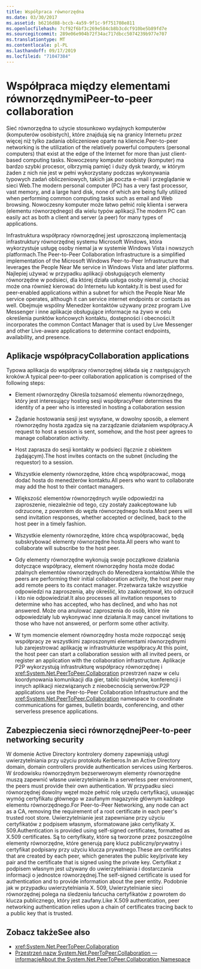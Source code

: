 ```yaml
---
title: Współpraca równorzędna
ms.date: 03/30/2017
ms.assetid: b6216d88-bccb-4a59-9f1c-9f751708e811
ms.openlocfilehash: 7cf92f6bf3c269e584cb8b3cdcf910be5b89fd7e
ms.sourcegitcommit: 289e06e904b72f34ac717dbcc5074239b977e707
ms.translationtype: MT
ms.contentlocale: pl-PL
ms.lasthandoff: 09/17/2019
ms.locfileid: "71047384"
---
```

# <a name="peer-to-peer-collaboration"></a><span data-ttu-id="18198-102">Współpraca między elementami równorzędnymi</span><span class="sxs-lookup"><span data-stu-id="18198-102">Peer-to-peer collaboration</span></span>

<span data-ttu-id="18198-103">Sieć równorzędna to użycie stosunkowo wydajnych komputerów (komputerów osobistych), które znajdują się na granicy Internetu przez więcej niż tylko zadania obliczeniowe oparte na kliencie.</span><span class="sxs-lookup"><span data-stu-id="18198-103">Peer-to-peer networking is the utilization of the relatively powerful computers (personal computers) that exist at the edge of the Internet for more than just client-based computing tasks.</span></span> <span data-ttu-id="18198-104">Nowoczesny komputer osobisty (komputer) ma bardzo szybki procesor, olbrzymią pamięć i duży dysk twardy, w którym żaden z nich nie jest w pełni wykorzystany podczas wykonywania typowych zadań obliczeniowych, takich jak poczta e-mail i przeglądanie w sieci Web.</span><span class="sxs-lookup"><span data-stu-id="18198-104">The modern personal computer (PC) has a very fast processor, vast memory, and a large hard disk, none of which are being fully utilized when performing common computing tasks such as email and Web browsing.</span></span> <span data-ttu-id="18198-105">Nowoczesny komputer może łatwo pełnić rolę klienta i serwera (elementu równorzędnego) dla wielu typów aplikacji.</span><span class="sxs-lookup"><span data-stu-id="18198-105">The modern PC can easily act as both a client and server (a peer) for many types of applications.</span></span>  
  
<span data-ttu-id="18198-106">Infrastruktura współpracy równorzędnej jest uproszczoną implementacją infrastruktury równorzędnej systemu Microsoft Windows, która wykorzystuje usługę osoby niemal ja w systemie Windows Vista i nowszych platformach.</span><span class="sxs-lookup"><span data-stu-id="18198-106">The Peer-to-Peer Collaboration Infrastructure is a simplified implementation of the Microsoft Windows Peer-to-Peer Infrastructure that leverages the People Near Me service in Windows Vista and later platforms.</span></span> <span data-ttu-id="18198-107">Najlepiej używać w przypadku aplikacji obsługujących elementy równorzędne w podsieci, dla której działa usługa osoby niemal ja, chociaż może ona również kierować do Internetu lub kontakty.</span><span class="sxs-lookup"><span data-stu-id="18198-107">It is best used for peer-enabled applications within a subnet for which the People Near Me service operates, although it can service internet endpoints or contacts as well.</span></span> <span data-ttu-id="18198-108">Obejmuje wspólny Menedżer kontaktów używany przez program Live Messenger i inne aplikacje obsługujące informacje na żywo w celu określenia punktów końcowych kontaktu, dostępności i obecności.</span><span class="sxs-lookup"><span data-stu-id="18198-108">It incorporates the common Contact Manager that is used by Live Messenger and other Live-aware applications to determine contact endpoints, availability, and presence.</span></span>  
  
## <a name="collaboration-applications"></a><span data-ttu-id="18198-109">Aplikacje współpracy</span><span class="sxs-lookup"><span data-stu-id="18198-109">Collaboration applications</span></span>

 <span data-ttu-id="18198-110">Typowa aplikacja do współpracy równorzędnej składa się z następujących kroków:</span><span class="sxs-lookup"><span data-stu-id="18198-110">A typical peer-to-peer collaboration application is comprised of the following steps:</span></span>  
  
- <span data-ttu-id="18198-111">Element równorzędny Określa tożsamość elementu równorzędnego, który jest interesujący hosting sesji współpracy</span><span class="sxs-lookup"><span data-stu-id="18198-111">Peer determines the identity of a peer who is interested in hosting a collaboration session</span></span>  
  
- <span data-ttu-id="18198-112">Żądanie hostowania sesji jest wysyłane, w dowolny sposób, a element równorzędny hosta zgadza się na zarządzanie działaniem współpracy.</span><span class="sxs-lookup"><span data-stu-id="18198-112">A request to host a session is sent, somehow, and the host peer agrees to manage collaboration activity.</span></span>  
  
- <span data-ttu-id="18198-113">Host zaprasza do sesji kontakty w podsieci (łącznie z obiektem żądającym).</span><span class="sxs-lookup"><span data-stu-id="18198-113">The host invites contacts on the subnet (including the requestor) to a session.</span></span>  
  
- <span data-ttu-id="18198-114">Wszystkie elementy równorzędne, które chcą współpracować, mogą dodać hosta do menedżerów kontaktu.</span><span class="sxs-lookup"><span data-stu-id="18198-114">All peers who want to collaborate may add the host to their contact managers.</span></span>  
  
- <span data-ttu-id="18198-115">Większość elementów równorzędnych wyśle odpowiedzi na zaproszenie, niezależnie od tego, czy zostały zaakceptowane lub odrzucone, z powrotem do węzła równorzędnego hosta.</span><span class="sxs-lookup"><span data-stu-id="18198-115">Most peers will send invitation responses, whether accepted or declined, back to the host peer in a timely fashion.</span></span>  
  
- <span data-ttu-id="18198-116">Wszystkie elementy równorzędne, które chcą współpracować, będą subskrybować elementy równorzędne hosta.</span><span class="sxs-lookup"><span data-stu-id="18198-116">All peers who want to collaborate will subscribe to the host peer.</span></span>  
  
- <span data-ttu-id="18198-117">Gdy elementy równorzędne wykonują swoje początkowe działania dotyczące współpracy, element równorzędny hosta może dodać zdalnych elementów równorzędnych do Menedżera kontaktów.</span><span class="sxs-lookup"><span data-stu-id="18198-117">While the peers are performing their initial collaboration activity, the host peer may add remote peers to its contact manager.</span></span> <span data-ttu-id="18198-118">Przetwarza także wszystkie odpowiedzi na zaproszenia, aby określić, kto zaakceptował, kto odrzucił i kto nie odpowiedział.</span><span class="sxs-lookup"><span data-stu-id="18198-118">It also processes all invitation responses to determine who has accepted, who has declined, and who has not answered.</span></span>  <span data-ttu-id="18198-119">Może ona anulować zaproszenia do osób, które nie odpowiedziały lub wykonywać inne działania.</span><span class="sxs-lookup"><span data-stu-id="18198-119">It may cancel invitations to those who have not answered, or perform some other activity.</span></span>  
  
- <span data-ttu-id="18198-120">W tym momencie element równorzędny hosta może rozpocząć sesję współpracy ze wszystkimi zaproszonymi elementami równorzędnymi lub zarejestrować aplikację w infrastrukturze współpracy.</span><span class="sxs-lookup"><span data-stu-id="18198-120">At this point, the host peer can start a collaboration session with all invited peers, or register an application with the collaboration infrastructure.</span></span>  <span data-ttu-id="18198-121">Aplikacje P2P wykorzystują infrastrukturę współpracy równorzędnej i <xref:System.Net.PeerToPeer.Collaboration> przestrzeń nazw w celu koordynowania komunikacji dla gier, tablic biuletynów, konferencji i innych aplikacji niezwiązanych z nieobecnością serwerów.</span><span class="sxs-lookup"><span data-stu-id="18198-121">P2P applications use the Peer-to-Peer Collaboration Infrastructure and the <xref:System.Net.PeerToPeer.Collaboration> namespace to coordinate communications for games, bulletin boards, conferencing, and other serverless presence applications.</span></span>  
  
## <a name="peer-to-peer-networking-security"></a><span data-ttu-id="18198-122">Zabezpieczenia sieci równorzędnej</span><span class="sxs-lookup"><span data-stu-id="18198-122">Peer-to-peer networking security</span></span>  

 <span data-ttu-id="18198-123">W domenie Active Directory kontrolery domeny zapewniają usługi uwierzytelniania przy użyciu protokołu Kerberos.</span><span class="sxs-lookup"><span data-stu-id="18198-123">In an Active Directory domain, domain controllers provide authentication services using Kerberos.</span></span> <span data-ttu-id="18198-124">W środowisku równorzędnym bezserwerowym elementy równorzędne muszą zapewnić własne uwierzytelnianie.</span><span class="sxs-lookup"><span data-stu-id="18198-124">In a serverless peer environment, the peers must provide their own authentication.</span></span> <span data-ttu-id="18198-125">W przypadku sieci równorzędnej dowolny węzeł może pełnić rolę urzędu certyfikacji, usuwając wymóg certyfikatu głównego w zaufanym magazynie głównym każdego elementu równorzędnego.</span><span class="sxs-lookup"><span data-stu-id="18198-125">For Peer-to-Peer Networking, any node can act as a CA, removing the requirement of a root certificate in each peer's trusted root store.</span></span> <span data-ttu-id="18198-126">Uwierzytelnianie jest zapewniane przy użyciu certyfikatów z podpisem własnym, sformatowane jako certyfikaty X. 509.</span><span class="sxs-lookup"><span data-stu-id="18198-126">Authentication is provided using self-signed certificates, formatted as X.509 certificates.</span></span> <span data-ttu-id="18198-127">Są to certyfikaty, które są tworzone przez poszczególne elementy równorzędne, które generują parę klucz publiczny/prywatny i certyfikat podpisany przy użyciu klucza prywatnego.</span><span class="sxs-lookup"><span data-stu-id="18198-127">These are certificates that are created by each peer, which generates the public key/private key pair and the certificate that is signed using the private key.</span></span> <span data-ttu-id="18198-128">Certyfikat z podpisem własnym jest używany do uwierzytelniania i dostarczania informacji o jednostce równorzędnej.</span><span class="sxs-lookup"><span data-stu-id="18198-128">The self-signed certificate is used for authentication and to provide information about the peer entity.</span></span> <span data-ttu-id="18198-129">Podobnie jak w przypadku uwierzytelniania X. 509, Uwierzytelnianie sieci równorzędnej polega na śledzeniu łańcucha certyfikatów z powrotem do klucza publicznego, który jest zaufany.</span><span class="sxs-lookup"><span data-stu-id="18198-129">Like X.509 authentication, peer networking authentication relies upon a chain of certificates tracing back to a public key that is trusted.</span></span>  
  
## <a name="see-also"></a><span data-ttu-id="18198-130">Zobacz także</span><span class="sxs-lookup"><span data-stu-id="18198-130">See also</span></span>

- <xref:System.Net.PeerToPeer.Collaboration>
- [<span data-ttu-id="18198-131">Przestrzeń nazw System.Net.PeerToPeer.Collaboration — informacje</span><span class="sxs-lookup"><span data-stu-id="18198-131">About the System.Net.PeerToPeer.Collaboration Namespace</span></span>](about-the-system-net-peertopeer-collaboration-namespace.md)
